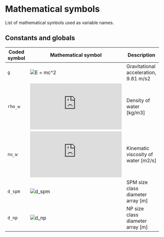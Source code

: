 # Mathematical symbols

List of mathematical symbols used as variable names.

## Constants and globals

| Coded symbol | Mathematical symbol | Description                             |
| ------------ | ------------------- | --------------------------------------- |
| `g`          | ![E = mc^2](https://latex.codecogs.com/gif.latex?E=mc^2) | Gravitational acceleration, 9.81 m/s2 |
| `rho_w`      | ![rho_w](https://latex.codecogs.com/gif.latex?rho_w) | Density of water [kg/m3] |
| `nu_w`       | ![nu_w](https://latex.codecogs.com/gif.latex?nu_w) | Kinematic viscosity of water [m2/s] |
| `d_spm`      | ![d_spm](https://latex.codecogs.com/gif.latex?\mathbf{d}_{\text{spm}}) | SPM size class diameter array [m] |
| `d_np`      | ![d_np](https://latex.codecogs.com/gif.latex?\mathbf{d}_{\text{np}}) | NP size class diameter array [m] |